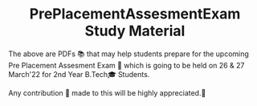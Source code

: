 <h1 align="center"> <strong>  PrePlacementAssesmentExam Study Material  </strong> </h1>


The above are PDFs 📚 that may help students prepare for the upcoming Pre Placement Assesment Exam 📝 which is going to be held on 26 & 27 March'22 for 2nd Year B.Tech🎓 Students. 


Any contribution 🎯 made to this will be highly appreciated.💯
